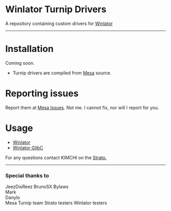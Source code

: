 # Winlator Turnip Drivers
A repository containing custom drivers for <a href="https://github.com/brunodev85/winlator">Winlator</a>

---

# Installation

Coming soon.

- Turnip drivers are compiled from <a href="https://docs.mesa3d.org/index.html">Mesa</a> source.

# Reporting issues

Report them at <a href="https://gitlab.freedesktop.org/mesa/mesa/-/issues">Mesa Issues</a>.
Not me. I cannot fix, nor will I report for you.

# Usage

- [Winlator](docs/winlator.md)
- [Winlator GlibC](docs/winlatorglibc.md)

For any questions contact KIMCHI on the <a href="https://discord.gg/YhpdhVBmXX">Strato.</a>

---

### Special thanks to
JeezDisReez
BrunoSX
Bylaws  
Mark     
Danylo  
Mesa Turnip team 
Strato testers
Winlator testers

